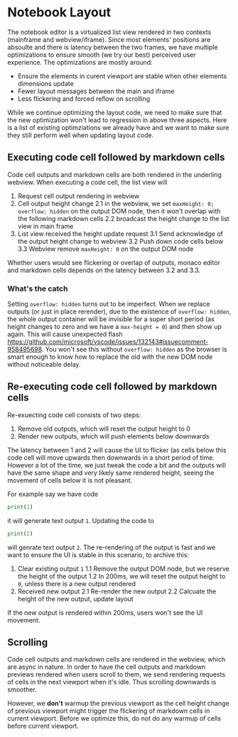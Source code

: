 # Notebook Layout

The notebook editor is a virtualized list view rendered in two contexts (mainframe and webview/iframe). Since most elements' positions are absoulte and there is latency between the two frames, we have multiple optimizations to ensure smooth (we try our best) perceived user experience. The optimizations are mostly around:

* Ensure the elements in curent viewport are stable when other elements dimensions update
* Fewer layout messages between the main and iframe
* Less flickering and forced reflow on scrolling

While we continue optimizing the layout code, we need to make sure that the new optimization won't lead to regression in above three aspects. Here is a list of existing optimziations we already have and we want to make sure they still perform well when updating layout code.

## Executing code cell followed by markdown cells

Code cell outputs and markdown cells are both rendered in the underling webview. When executing a code cell, the list view will

1. Request cell output rendering in webview
2. Cell output height change
  2.1 in the webview, we set `maxHeight: 0; overflow: hidden` on the output DOM node, then it won't overlap with the following markdown cells
  2.2 broadcast the height change to the list view in main frame
3. List view received the height update request
  3.1 Send acknowledge of the output height change to webview
  3.2 Push down code cells below
  3.3 Webview remove `maxHeight: 0` on the output DOM node

Whether users would see flickering or overlap of outputs, monaco editor and markdown cells depends on the latency between 3.2 and 3.3.

### What's the catch

Setting `overflow: hidden` turns out to be imperfect. When we replace outputs (or just in place rerender), due to the existence of `overflow: hidden`, the whole output container will be invisible for a super short period (as height changes to zero and we have a `max-height = 0`) and then show up again. This will cause unexpected flash https://github.com/microsoft/vscode/issues/132143#issuecomment-958495698. You won't see this without `overflow: hidden` as the browser is smart enough to know how to replace the old with the new DOM node without noticeable delay.


## Re-executing code cell followed by markdown cells

Re-exuecting code cell consists of two steps:

1. Remove old outputs, which will reset the output height to 0
2. Render new outputs, which will push elements below downwards

The latency between 1 and 2 will cause the UI to flicker (as cells below this code cell will move upwards then downwards in a short period of time. However a lot of the time, we just tweak the code a bit and the outputs will have the same shape and very likely same rendered height, seeing the movement of cells below it is not pleasant.

For example say we have code

```py
print(1)
```

it will generate text output `1`. Updating the code to

```py
print(2)
```

will genrate text output `2`. The re-rendering of the output is fast and we want to ensure the UI is stable in this scenario, to archive this:

1. Clear existing output `1`
  1.1 Remove the output DOM node, but we reserve the height of the output
  1.2 In 200ms, we will reset the output height to `0`, unless there is a new output rendered
2. Received new output
  2.1 Re-render the new output
  2.2 Calcuate the height of the new output, update layout


If the new output is rendered within 200ms, users won't see the UI movement.

## Scrolling

Code cell outputs and markdown cells are rendered in the webview, which are async in nature. In order to have the cell outputs and markdown previews rendered when users scroll to them, we send rendering requests of cells in the next viewport when it's idle. Thus scrolling downwards is smoother.

However, we **don't** warmup the previous viewport as the cell height change of previous viewport might trigger the flickering of markdown cells in current viewport. Before we optimize this, do not do any warmup of cells before current viewport.


